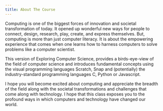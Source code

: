 ```yaml
---
title: About The Course
---
```


Computing is one of the biggest forces of innovation and societal transformation of today. It opened up wonderful new ways for people to connect, design, research, play, create, and express themselves. But, computing is more than just computer literacy.  It is about the empowering experience that comes when one learns how to harness computers to solve problems like a computer scientist.

This version of Exploring Computer Science, provides a birds-eye-view of the field of computer science and introduces fundamental concepts using the visual programming languages Scratch, Snap and (potentially) the industry-standard programming languages C, Python or Javascript.

I hope you will become excited about computing and appreciate the breadth of the field along with the societal transformations and challenges that come along with technology. I hope that this class exposes you to the profound ways in which computers and technology have changed our world.